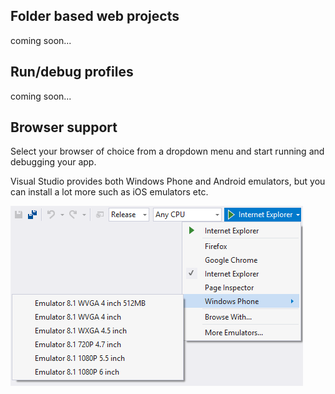 ﻿<properties
	       pageTitle="Projects"
	       description="Projects in Visual Studio 2015 are folder based and don't require the csproj file anymore"
	       slug="projects"
	       order="100"
	       keywords="projects, folders, profiles"
/>

## Folder based web projects
coming soon...

## Run/debug profiles
coming soon...

## Browser support
Select your browser of choice from a dropdown menu and start running
and debugging your app. 

Visual Studio provides both Windows Phone and Android emulators,
but you can install a lot more such as iOS emulators etc.

![Browser selector](_assets/projects-browsers.png)

